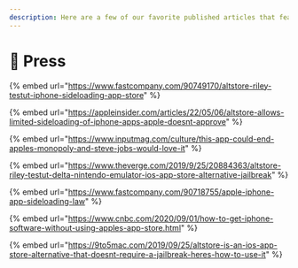 ```yaml
---
description: Here are a few of our favorite published articles that feature AltStore.
---
```


# 📰 Press

{% embed url="https://www.fastcompany.com/90749170/altstore-riley-testut-iphone-sideloading-app-store" %}

{% embed url="https://appleinsider.com/articles/22/05/06/altstore-allows-limited-sideloading-of-iphone-apps-apple-doesnt-approve" %}

{% embed url="https://www.inputmag.com/culture/this-app-could-end-apples-monopoly-and-steve-jobs-would-love-it" %}

{% embed url="https://www.theverge.com/2019/9/25/20884363/altstore-riley-testut-delta-nintendo-emulator-ios-app-store-alternative-jailbreak" %}

{% embed url="https://www.fastcompany.com/90718755/apple-iphone-app-sideloading-law" %}

{% embed url="https://www.cnbc.com/2020/09/01/how-to-get-iphone-software-without-using-apples-app-store.html" %}

{% embed url="https://9to5mac.com/2019/09/25/altstore-is-an-ios-app-store-alternative-that-doesnt-require-a-jailbreak-heres-how-to-use-it" %}

